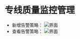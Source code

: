 ﻿# 专线质量监控管理
- 新增告警策略：
![界面](../../../../image/AIDC/ARGUS-Monitoring/Network-Monitoring-Port-CRC-Monitoring-15.png)
- 查看告警策略：
![界面](../../../../image/AIDC/ARGUS-Monitoring/Network-Monitoring-Port-CRC-Monitoring-16.png)